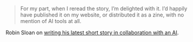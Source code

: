 ---
---

> For my part, when I reread the story, I’m delighted with it. I’d happily have published it on my website, or distributed it as a zine, with no mention of AI tools at all. 

Robin Sloan on [writing his latest short story in collaboration with an AI](https://www.robinsloan.com/newsletters/authors-note/#notes).
